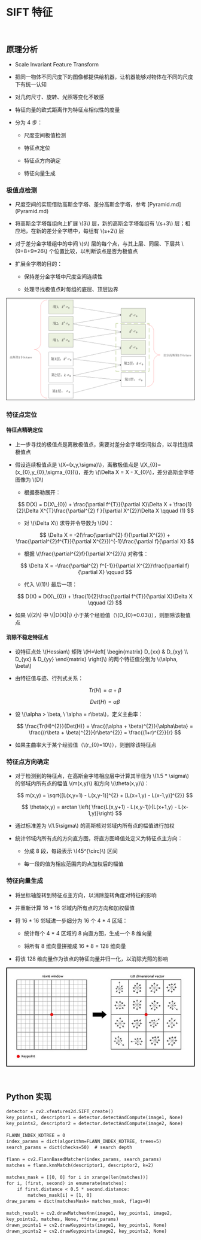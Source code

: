 <script type="text/javascript" src="http://cdn.mathjax.org/mathjax/latest/MathJax.js?config=default"></script>

# SIFT 特征

&nbsp;

## 原理分析

- Scale Invariant Feature Transform

- 把同一物体不同尺度下的图像都提供给机器，让机器能够对物体在不同的尺度下有统一认知

- 对几何尺寸、旋转、光照等变化不敏感

- 特征向量的欧式距离作为特征点相似性的度量

- 分为 4 步：

	- 尺度空间极值检测

	- 特征点定位

	- 特征点方向确定

	- 特征向量生成

### 极值点检测

- 尺度空间的实现借助高斯金字塔、差分高斯金字塔，参考 [Pyramid.md] (Pyramid.md)

- 将高斯金字塔每组向上扩展 \\(3\\) 层，新的高斯金字塔每组有 \\(s+3\\) 层；相应地，在新的差分金字塔中，每组有 \\(s+2\\) 层

- 对于差分金字塔组中的中间 \\(s\\) 层的每个点，与其上层、同层、下层共 \\(9+8+9=26\\) 个位置比较，以判断该点是否为极值点

- 扩展金字塔的目的：

	- 保持差分金字塔中尺度空间连续性

	- 处理寻找极值点时每组的底层、顶层边界
		
![img](images/sift_difference_gaussian.png)

### 特征点定位

#### 特征点精确定位

- 上一步寻找的极值点是离散极值点，需要对差分金字塔空间拟合，以寻找连续极值点

- 假设连续极值点是 \\(X=(x,y,\sigma)\\)，离散极值点是 \\(X\_{0}=(x\_{0},y\_{0},\sigma\_{0})\\)，差为 \\(\Delta X = X - X\_{0}\\)，差分高斯金字塔图像为 \\(D\\)

	- 根据泰勒展开：

	$$
	D(X) = D(X\_{0}) + \frac{\partial f^{T}}{\partial X}\Delta X + \frac{1}{2}\Delta X^{T}\frac{\partial^{2} f }{\partial X^{2}}\Delta X \qquad (1)
	$$
	
	- 对 \\(\Delta X\\) 求导并令导数为 \\(0\\)：
	
	$$
	\Delta X = -2(\frac{\partial^{2} f}{\partial X^{2}} + \frac{\partial^{2}f^{T}}{\partial X^{2}})^{-1}\frac{\partial f}{\partial X}
	$$

	- 根据 \\(\frac{\partial^{2}f}{\partial X^{2}}\\) 对称性：

	$$
	\Delta X = -\frac{\partial^{2} f^{-1}}{\partial X^{2}}\frac{\partial f}{\partial X} \qquad
	$$
	
	- 代入 \\((1)\\) 最后一项：

	$$
	D(X) = D(X\_{0}) + \frac{1}{2}\frac{\partial f^{T}}{\partial X}\Delta X \qquad (2)
	$$
	
- 如果 \\((2)\\) 中 \\(|D(X)|\\) 小于某个经验值（\\(D\_{0}=0.03\\)），则删除该极值点

#### 消除不稳定特征点

- 设特征点处 \\(Hessian\\) 矩阵 \\(H=\\left[ \\begin{matrix} D\_{xx} & D\_{xy} \\\\ D\_{yx} & D\_{yy} \\end{matrix} \\right]\\) 的两个特征值分别为 \\(\alpha, \beta\\)

- 由特征值与迹、行列式关系：

	$$
	Tr(H) = \alpha + \beta
	$$

	$$
	Det(H) = \alpha\beta
	$$

- 设 \\(\alpha > \beta, \ \alpha = r\beta\\)，定义主曲率：

	$$
	\frac{Tr(H)^{2}}{Det(H)} = \frac{(\alpha + \beta)^{2}}{\alpha\beta} = \frac{(r\beta + \beta)^{2}}{r\beta^{2}} = \frac{(1+r)^{2}}{r}
	$$

- 如果主曲率大于某个经验值（\\(r\_{0}=10\\)），则删除该特征点

### 特征点方向确定

- 对于检测到的特征点，在高斯金字塔相应层中计算其半径为 \\(1.5 * \sigma\\) 的邻域内所有点的幅值 \\(m(x,y)\\) 和方向 \\(\theta(x,y)\\)：

	$$
	m(x,y) = \sqrt{[L(x,y+1) - L(x,y-1)]^{2} + [L(x+1,y) - L(x-1,y)]^{2}}
	$$
	
	$$
	\theta(x,y) = arctan \left( \frac{L(x,y+1) - L(x,y-1)}{L(x+1,y) - L(x-1,y)}\right)
	$$

- 通过标准差为 \\(1.5\sigma\\) 的高斯核对邻域内所有点的幅值进行加权

- 统计邻域内所有点的方向直方图，将直方图峰值处定义为特征点主方向：

	- 分成 8 段，每段表示 \\(45^{\circ}\\) 区间

	- 每一段的值为相应范围内的点加权后的幅值

### 特征向量生成

- 将坐标轴旋转到特征点主方向，以消除旋转角度对特征的影响

- 并重新计算 16 * 16 邻域内所有点的方向和加权幅值

- 将 16 * 16 邻域进一步细分为 16 个 4 * 4 区域：

	- 统计每个 4 * 4 区域的 8 向直方图，生成一个 8 维向量

	- 将所有 8 维向量拼接成 16 * 8 = 128 维向量

- 将该 128 维向量作为该点的特征向量并归一化，以消除光照的影响

![img](images/sift_128vector.png)

&nbsp;

## Python 实现

```
detector = cv2.xfeatures2d.SIFT_create()
key_points1, descriptor1 = detector.detectAndCompute(image1, None)
key_points2, descriptor2 = detector.detectAndCompute(image2, None)

FLANN_INDEX_KDTREE = 0
index_params = dict(algorithm=FLANN_INDEX_KDTREE, trees=5)
search_params = dict(checks=50)  # search depth

flann = cv2.FlannBasedMatcher(index_params, search_params)
matches = flann.knnMatch(descriptor1, descriptor2, k=2)

matches_mask = [[0, 0] for i in xrange(len(matches))]
for i, (first, second) in enumerate(matches):
	if first.distance < 0.5 * second.distance:
		matches_mask[i] = [1, 0]
draw_params = dict(matchesMask= matches_mask, flags=0)

match_result = cv2.drawMatchesKnn(image1, key_points1, image2, key_points2, matches, None, **draw_params)
drawn_points1 = cv2.drawKeypoints(image1, key_points1, None)
drawn_points2 = cv2.drawKeypoints(image2, key_points2, None)
```